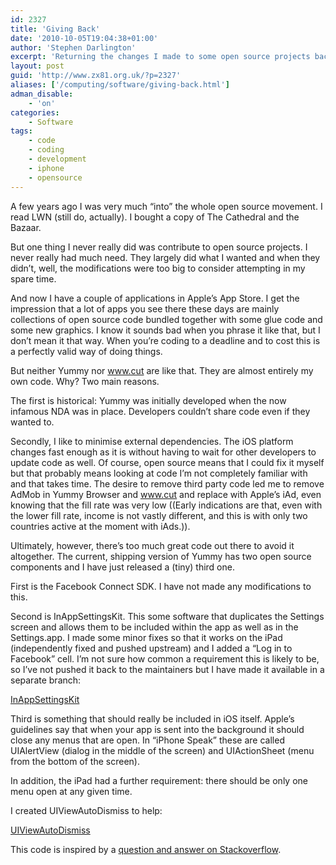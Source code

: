 ```yaml
---
id: 2327
title: 'Giving Back'
date: '2010-10-05T19:04:38+01:00'
author: 'Stephen Darlington'
excerpt: 'Returning the changes I made to some open source projects back upstream.'
layout: post
guid: 'http://www.zx81.org.uk/?p=2327'
aliases: ['/computing/software/giving-back.html']
adman_disable:
    - 'on'
categories:
    - Software
tags:
    - code
    - coding
    - development
    - iphone
    - opensource
---
```


A few years ago I was very much “into” the whole open source movement. I read LWN (still do, actually). I bought a copy of The Cathedral and the Bazaar.

But one thing I never really did was contribute to open source projects. I never really had much need. They largely did what I wanted and when they didn’t, well, the modifications were too big to consider attempting in my spare time.

And now I have a couple of applications in Apple’s App Store. I get the impression that a lot of apps you see there these days are mainly collections of open source code bundled together with some glue code and some new graphics. I know it sounds bad when you phrase it like that, but I don’t mean it that way. When you’re coding to a deadline and to cost this is a perfectly valid way of doing things.

But neither Yummy nor www.cut are like that. They are almost entirely my own code. Why? Two main reasons.

The first is historical: Yummy was initially developed when the now infamous NDA was in place. Developers couldn’t share code even if they wanted to.

Secondly, I like to minimise external dependencies. The iOS platform changes fast enough as it is without having to wait for other developers to update code as well. Of course, open source means that I could fix it myself but that probably means looking at code I’m not completely familiar with and that takes time. The desire to remove third party code led me to remove AdMob in Yummy Browser and www.cut and replace with Apple’s iAd, even knowing that the fill rate was very low ((Early indications are that, even with the lower fill rate, income is not vastly different, and this is with only two countries active at the moment with iAds.)).

Ultimately, however, there’s too much great code out there to avoid it altogether. The current, shipping version of Yummy has two open source components and I have just released a (tiny) third one.

First is the Facebook Connect SDK. I have not made any modifications to this.

Second is InAppSettingsKit. This some software that duplicates the Settings screen and allows them to be included within the app as well as in the Settings.app. I made some minor fixes so that it works on the iPad (independently fixed and pushed upstream) and I added a “Log in to Facebook” cell. I’m not sure how common a requirement this is likely to be, so I’ve not pushed it back to the maintainers but I have made it available in a separate branch:

[InAppSettingsKit](http://github.com/sdarlington/InAppSettingsKit)

Third is something that should really be included in iOS itself. Apple’s guidelines say that when your app is sent into the background it should close any menus that are open. In “iPhone Speak” these are called UIAlertView (dialog in the middle of the screen) and UIActionSheet (menu from the bottom of the screen).

In addition, the iPad had a further requirement: there should be only one menu open at any given time.

I created UIViewAutoDismiss to help:

[UIViewAutoDismiss](http://github.com/sdarlington/UIViewAutoDismiss)

This code is inspired by a [question and answer on Stackoverflow](http://stackoverflow.com/questions/3105974/dismissing-UIAlertViewAutoDismisss-when-entering-background-state).
